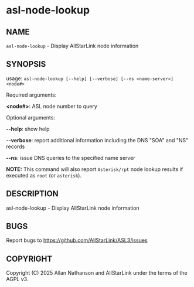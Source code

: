 # asl-node-lookup

## NAME
`asl-node-lookup` - Display AllStarLink node information

## SYNOPSIS
usage: `asl-node-lookup [--help] [--verbose] [--ns <name-server>] <node#>`

Required arguments:

**&lt;node#>**: ASL node number to query

Optional arguments:

**-\-help**: show help

**-\-verbose**: report additional information including the DNS "SOA" and "NS" records

**-\-ns**: issue DNS queries to the specified name server

**NOTE:** This command will also report `Asterisk/rpt` node lookup results if executed as `root` (or `asterisk`).
    
## DESCRIPTION
asl-node-lookup - Display AllStarLink node information

## BUGS
Report bugs to https://github.com/AllStarLink/ASL3/issues

## COPYRIGHT
Copyright (C) 2025 Allan Nathanson and AllStarLink under the terms of the AGPL v3.